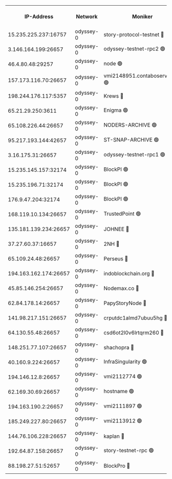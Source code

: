 


<table><tr><th>IP-Address</th><th>Network</th><th>Moniker</th><th>Latest Block Height</th><th>Earliest Block Height</th><th>Catching Up</th><th>Tx Index</th><th>Voting Power</th><th>Version</th><th>Scan Time</th></tr><tr><td>15.235.225.237:16757</td><td>odyssey-0</td><td>story-protocol-testnet 🔴</td><td>2616871</td><td>1</td><td>False</td><td>off</td><td>1916928007</td><td>0.38.12</td><td>2025-02-11T15:17:03.940387815UTC</td></tr><tr><td>3.146.164.199:26657</td><td>odyssey-0</td><td>odyssey-testnet-rpc2 🟢</td><td>2616880</td><td>1</td><td>False</td><td>off</td><td>0</td><td>0.38.12</td><td>2025-02-11T15:17:31.469108234UTC</td></tr><tr><td>46.4.80.48:29257</td><td>odyssey-0</td><td>node 🟢</td><td>2616881</td><td>1</td><td>False</td><td>on</td><td>0</td><td>0.38.12</td><td>2025-02-11T15:17:37.017548202UTC</td></tr><tr><td>157.173.116.70:26657</td><td>odyssey-0</td><td>vmi2148951.contaboserver.net 🟢</td><td>2616885</td><td>1</td><td>False</td><td>off</td><td>0</td><td>0.38.12</td><td>2025-02-11T15:17:52.835793440UTC</td></tr><tr><td>198.244.176.117:5357</td><td>odyssey-0</td><td>Krews 🔴</td><td>2616887</td><td>1</td><td>False</td><td>off</td><td>24857000</td><td>0.38.12</td><td>2025-02-11T15:17:58.116489559UTC</td></tr><tr><td>65.21.29.250:3611</td><td>odyssey-0</td><td>Enigma 🟢</td><td>2616891</td><td>1</td><td>False</td><td>on</td><td>0</td><td>0.38.12</td><td>2025-02-11T15:18:09.953869495UTC</td></tr><tr><td>65.108.226.44:26657</td><td>odyssey-0</td><td>NODERS-ARCHIVE 🟢</td><td>2616895</td><td>1</td><td>False</td><td>on</td><td>0</td><td>0.38.12</td><td>2025-02-11T15:18:22.024973112UTC</td></tr><tr><td>95.217.193.144:42657</td><td>odyssey-0</td><td>ST-SNAP-ARCHIVE 🟢</td><td>2616895</td><td>1</td><td>False</td><td>on</td><td>0</td><td>0.38.12</td><td>2025-02-11T15:18:25.213540757UTC</td></tr><tr><td>3.16.175.31:26657</td><td>odyssey-0</td><td>odyssey-testnet-rpc1 🟢</td><td>2616899</td><td>1</td><td>False</td><td>off</td><td>0</td><td>0.38.12</td><td>2025-02-11T15:18:38.333528335UTC</td></tr><tr><td>15.235.145.157:32174</td><td>odyssey-0</td><td>BlockPI 🟢</td><td>2616872</td><td>109001</td><td>False</td><td>off</td><td>0</td><td>0.38.12</td><td>2025-02-11T15:17:04.967015258UTC</td></tr><tr><td>15.235.196.71:32174</td><td>odyssey-0</td><td>BlockPI 🟢</td><td>2616890</td><td>109001</td><td>False</td><td>off</td><td>0</td><td>0.38.12</td><td>2025-02-11T15:18:08.459950369UTC</td></tr><tr><td>176.9.47.204:32174</td><td>odyssey-0</td><td>BlockPI 🟢</td><td>2616892</td><td>109001</td><td>False</td><td>off</td><td>0</td><td>0.38.12</td><td>2025-02-11T15:18:12.836906041UTC</td></tr><tr><td>168.119.10.134:26657</td><td>odyssey-0</td><td>TrustedPoint 🟢</td><td>2616898</td><td>339001</td><td>False</td><td>off</td><td>0</td><td>0.38.12</td><td>2025-02-11T15:18:35.574567171UTC</td></tr><tr><td>135.181.139.234:26657</td><td>odyssey-0</td><td>JOHNEE 🔴</td><td>2616892</td><td>351001</td><td>False</td><td>on</td><td>2089985000</td><td>0.38.12</td><td>2025-02-11T15:18:13.629785839UTC</td></tr><tr><td>37.27.60.37:16657</td><td>odyssey-0</td><td>2NH 🔴</td><td>2616889</td><td>395001</td><td>False</td><td>off</td><td>1958948052</td><td>0.38.12</td><td>2025-02-11T15:18:02.915450256UTC</td></tr><tr><td>65.109.24.48:26657</td><td>odyssey-0</td><td>Perseus 🔴</td><td>2616891</td><td>431001</td><td>False</td><td>off</td><td>24943000</td><td>0.38.12</td><td>2025-02-11T15:18:10.317856371UTC</td></tr><tr><td>194.163.162.174:26657</td><td>odyssey-0</td><td>indoblockchain.org 🔴</td><td>2616870</td><td>1023001</td><td>False</td><td>off</td><td>2107457583</td><td>0.38.12</td><td>2025-02-11T15:16:59.676568796UTC</td></tr><tr><td>45.85.146.254:26657</td><td>odyssey-0</td><td>Nodemax.co 🔴</td><td>2616872</td><td>1023001</td><td>False</td><td>off</td><td>1977409800</td><td>0.38.12</td><td>2025-02-11T15:17:05.338471389UTC</td></tr><tr><td>62.84.178.14:26657</td><td>odyssey-0</td><td>PapyStoryNode 🔴</td><td>2616892</td><td>1023001</td><td>False</td><td>off</td><td>2104320008</td><td>0.38.12</td><td>2025-02-11T15:18:13.228312567UTC</td></tr><tr><td>141.98.217.151:26657</td><td>odyssey-0</td><td>crputdc1almd7ubuu5hg 🔴</td><td>2616882</td><td>1146001</td><td>False</td><td>off</td><td>4297873006</td><td>0.38.12</td><td>2025-02-11T15:17:39.992754349UTC</td></tr><tr><td>64.130.55.48:26657</td><td>odyssey-0</td><td>csd6ot2l0v6lrtqrm260 🔴</td><td>2616876</td><td>1149001</td><td>False</td><td>off</td><td>63976292000</td><td>0.38.12</td><td>2025-02-11T15:17:18.259171666UTC</td></tr><tr><td>148.251.77.107:26657</td><td>odyssey-0</td><td>shachopra 🔴</td><td>2616883</td><td>1307001</td><td>False</td><td>off</td><td>1870794000</td><td>0.38.12</td><td>2025-02-11T15:17:43.580114839UTC</td></tr><tr><td>40.160.9.224:26657</td><td>odyssey-0</td><td>InfraSingularity 🟢</td><td>2616870</td><td>1749001</td><td>False</td><td>off</td><td>0</td><td>0.38.12</td><td>2025-02-11T15:16:58.907410850UTC</td></tr><tr><td>194.146.12.8:26657</td><td>odyssey-0</td><td>vmi2112774 🟢</td><td>1977602</td><td>1749001</td><td>False</td><td>off</td><td>0</td><td>0.38.12</td><td>2025-02-11T15:17:09.099107106UTC</td></tr><tr><td>62.169.30.69:26657</td><td>odyssey-0</td><td>hostname 🟢</td><td>1977602</td><td>1749001</td><td>False</td><td>off</td><td>0</td><td>0.38.12</td><td>2025-02-11T15:17:17.942251666UTC</td></tr><tr><td>194.163.190.2:26657</td><td>odyssey-0</td><td>vmi2111897 🟢</td><td>1984349</td><td>1749001</td><td>False</td><td>off</td><td>0</td><td>0.38.12</td><td>2025-02-11T15:18:18.890923988UTC</td></tr><tr><td>185.249.227.80:26657</td><td>odyssey-0</td><td>vmi2113912 🟢</td><td>1977602</td><td>1749001</td><td>False</td><td>off</td><td>0</td><td>0.38.12</td><td>2025-02-11T15:18:35.305772335UTC</td></tr><tr><td>144.76.106.228:26657</td><td>odyssey-0</td><td>kaplan 🔴</td><td>2616880</td><td>2065001</td><td>False</td><td>off</td><td>24615000</td><td>0.38.12</td><td>2025-02-11T15:17:30.777917203UTC</td></tr><tr><td>192.64.87.158:26657</td><td>odyssey-0</td><td>story-testnet-rpc 🟢</td><td>2616881</td><td>2068001</td><td>False</td><td>off</td><td>0</td><td>0.38.12</td><td>2025-02-11T15:17:34.562150811UTC</td></tr><tr><td>88.198.27.51:52657</td><td>odyssey-0</td><td>BlockPro 🔴</td><td>2616872</td><td>2474001</td><td>False</td><td>off</td><td>1941504111</td><td>0.38.12</td><td>2025-02-11T15:17:05.982435314UTC</td></tr></table>